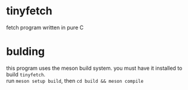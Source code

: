 # tinyfetch
fetch program written in pure C
# bulding
this program uses the meson build system. you must have it installed to build `tinyfetch`.<br>
run `meson setup build`, then `cd build && meson compile`
